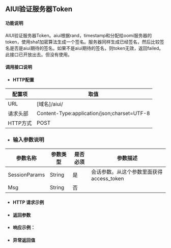 ## AIUI验证服务器Token

#### 功能说明

AIUI验证服务器Token。aiui根据rand，timestamp和分配给oomi服务器的token，使用sha1加密算法生成一个签名。服务器同样生成已经签名，然后比较签名是否是aiui期待的签名。如果不是aiui期待的签名，则token无效，返回failed。
此接口已开放出去。但没有使用。

#### 调用接口说明

* #### HTTP配置

| 配置项 | 取值 |
| --- | --- |
| URL | \[域名\]/aiui/ |
| 请求头部 | Content-Type:application/json;charset=UTF-8 |
| HTTP方式 | POST|

* ### 输入参数说明

| 参数名称 | 参数类型 | 是否必须 | 参数描述 |
| --- | --- | --- | --- |
| SessionParams| String| 是 | 会话参数。从这个参数里面获得access_token|
| Msg| String| 否 |  |




* #### HTTP 请求示例



* #### 返回参数



* #### 响应示例：



* #### 异常返回值



